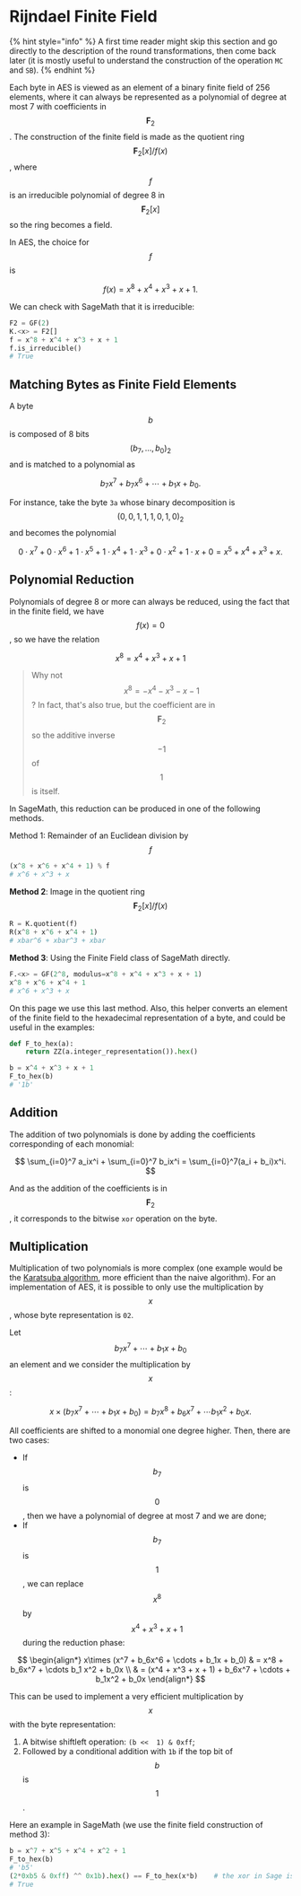 # Rijndael Finite Field

{% hint style="info" %}
A first time reader might skip this section and go directly to the description of the round transformations, then come back later \(it is mostly useful to understand the construction of the operation `MC` and `SB`\).
{% endhint %}

Each byte in AES is viewed as an element of a binary finite field of 256 elements, where it can always be represented as a polynomial of degree at most 7 with coefficients in$$\mathbf{F}_2$$. The construction of the finite field is made as the quotient ring$$\mathbf{F}_2[x]/f(x)$$, where$$f$$is an irreducible polynomial of degree 8 in$$\mathbf F_2[x]$$so the ring becomes a field.

In AES, the choice for$$f$$is

$$
f(x) = x^8 + x^4 + x^3 + x + 1.
$$

We can check with SageMath that it is irreducible:

```python
F2 = GF(2)
K.<x> = F2[]
f = x^8 + x^4 + x^3 + x + 1
f.is_irreducible()
# True
```

## Matching Bytes as Finite Field Elements

A byte $$b$$ is composed of 8 bits $$(b_7, \ldots, b_0)_2$$ and is matched to a polynomial as

$$
b_7x^7 + b_7 x^6 + \cdots + b_1 x + b_0.
$$

For instance, take the byte `3a` whose binary decomposition is $$(0, 0, 1, 1, 1, 0, 1, 0)_2$$ and becomes the polynomial

$$
0\cdot x^7 + 0\cdot x^6 + 1\cdot x^5 + 1\cdot x^4 + 1\cdot x^3 + 0\cdot x^2 + 1\cdot x + 0 = x^5 + x^4 + x^3 + x.
$$

## Polynomial Reduction

Polynomials of degree 8 or more can always be reduced, using the fact that in the finite field, we have $$f(x) = 0$$ , so we have the relation

$$
x^8 = x^4 + x^3 + x + 1
$$

> Why not $$x^8 = - x^4 - x^3 - x - 1$$? In fact, that's also true, but the coefficient are in $$\mathbf F_2$$ so the additive inverse$$-1$$ of $$1$$ is itself.

In SageMath, this reduction can be produced in one of the following methods.

Method 1: Remainder of an Euclidean division by $$f$$ 

```python
(x^8 + x^6 + x^4 + 1) % f
# x^6 + x^3 + x
```

**Method 2**: Image in the quotient ring $$\mathbf{F}_2[x]/f(x)$$

```python
R = K.quotient(f)
R(x^8 + x^6 + x^4 + 1)
# xbar^6 + xbar^3 + xbar
```

**Method 3**: Using the Finite Field class of SageMath directly.

```python
F.<x> = GF(2^8, modulus=x^8 + x^4 + x^3 + x + 1)
x^8 + x^6 + x^4 + 1
# x^6 + x^3 + x
```

On this page we use this last method. Also, this helper converts an element of the finite field to the hexadecimal representation of a byte, and could be useful in the examples:

```python
def F_to_hex(a):
    return ZZ(a.integer_representation()).hex()

b = x^4 + x^3 + x + 1
F_to_hex(b)
# '1b'
```

## Addition

The addition of two polynomials is done by adding the coefficients corresponding of each monomial:

$$
\sum_{i=0}^7 a_ix^i + \sum_{i=0}^7 b_ix^i = \sum_{i=0}^7(a_i + b_i)x^i.
$$

And as the addition of the coefficients is in$$\mathbf{F}_2$$, it corresponds to the bitwise `xor` operation on the byte.

## Multiplication

Multiplication of two polynomials is more complex \(one example would be the [Karatsuba algorithm](https://en.wikipedia.org/wiki/Karatsuba_algorithm), more efficient than the naive algorithm\). For an implementation of AES, it is possible to only use the multiplication by $$x$$, whose byte representation is `02`.

Let$$b_7x^7 + \cdots + b_1x + b_0$$an element and we consider the multiplication by$$x$$:

$$
x\times (b_7x^7 + \cdots + b_1x + b_0) = b_7x^8 + b_6x^7 + \cdots b_1 x^2 + b_0x.
$$

All coefficients are shifted to a monomial one degree higher. Then, there are two cases:

* If$$b_7$$is$$0$$, then we have a polynomial of degree at most 7 and we are done;
* If$$b_7$$is$$1$$, we can replace$$x^8$$by$$x^4 + x^3 + x + 1$$during the reduction phase:

$$
\begin{align*}
x\times (x^7 + b_6x^6 + \cdots + b_1x + b_0) & = x^8 + b_6x^7 + \cdots b_1 x^2 + b_0x \\
& = (x^4 + x^3 + x + 1) + b_6x^7 + \cdots + b_1x^2 + b_0x
\end{align*}
$$

This can be used to implement a very efficient multiplication by$$x$$with the byte representation:

1. A bitwise shiftleft operation: `(b <<  1) & 0xff`;
2. Followed by a conditional addition with `1b` if the top bit of $$b$$ is $$1$$.

Here an example in SageMath \(we use the finite field construction of method 3\):

```python
b = x^7 + x^5 + x^4 + x^2 + 1
F_to_hex(b)
# 'b5'
(2*0xb5 & 0xff) ^^ 0x1b).hex() == F_to_hex(x*b)    # the xor in Sage is "^^"
# True
```



